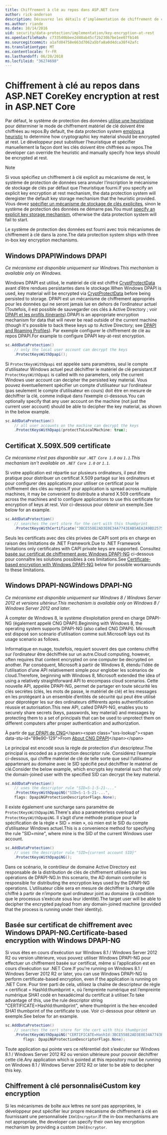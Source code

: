 ```yaml
---
title: Chiffrement à clé au repos dans ASP.NET Core
author: rick-anderson
description: Découvrez les détails d’implémentation de chiffrement de clé de Protection des données ASP.NET Core au repos.
ms.author: riande
ms.date: 10/14/2016
uid: security/data-protection/implementation/key-encryption-at-rest
ms.openlocfilehash: c733540bbee2d48ab45cf2b230b7be1ee07fb146
ms.sourcegitcommit: a1afd04758e663d7062a5bfa8a0d4dca38f42afc
ms.translationtype: MT
ms.contentlocale: fr-FR
ms.lasthandoff: 06/20/2018
ms.locfileid: "36274698"
---
```

# <a name="key-encryption-at-rest-in-aspnet-core"></a><span data-ttu-id="89e90-103">Chiffrement à clé au repos dans ASP.NET Core</span><span class="sxs-lookup"><span data-stu-id="89e90-103">Key encryption at rest in ASP.NET Core</span></span>

<a name="data-protection-implementation-key-encryption-at-rest"></a>

<span data-ttu-id="89e90-104">Par défaut, le système de protection des données [utilise une heuristique](xref:security/data-protection/configuration/default-settings) pour déterminer le mode de chiffrement matériel de clé doivent être chiffrées au repos.</span><span class="sxs-lookup"><span data-stu-id="89e90-104">By default, the data protection system [employs a heuristic](xref:security/data-protection/configuration/default-settings) to determine how cryptographic key material should be encrypted at rest.</span></span> <span data-ttu-id="89e90-105">Le développeur peut substituer l’heuristique et spécifier manuellement la façon dont les clés doivent être chiffrées au repos.</span><span class="sxs-lookup"><span data-stu-id="89e90-105">The developer can override the heuristic and manually specify how keys should be encrypted at rest.</span></span>

> [!NOTE]
> <span data-ttu-id="89e90-106">Si vous spécifiez un chiffrement à clé explicit au mécanisme de rest, le système de protection de données sera annuler l’inscription le mécanisme de stockage de clés par défaut que l’heuristique fourni.</span><span class="sxs-lookup"><span data-stu-id="89e90-106">If you specify an explicit key encryption at rest mechanism, the data protection system will deregister the default key storage mechanism that the heuristic provided.</span></span> <span data-ttu-id="89e90-107">Vous devez [spécifier un mécanisme de stockage de clés explicites](xref:security/data-protection/implementation/key-storage-providers#data-protection-implementation-key-storage-providers), sinon le système de protection des données ne démarre pas.</span><span class="sxs-lookup"><span data-stu-id="89e90-107">You must [specify an explicit key storage mechanism](xref:security/data-protection/implementation/key-storage-providers#data-protection-implementation-key-storage-providers), otherwise the data protection system will fail to start.</span></span>

<a name="data-protection-implementation-key-encryption-at-rest-providers"></a>

<span data-ttu-id="89e90-108">Le système de protection des données est fourni avec trois mécanismes de chiffrement à clé dans la zone.</span><span class="sxs-lookup"><span data-stu-id="89e90-108">The data protection system ships with three in-box key encryption mechanisms.</span></span>

## <a name="windows-dpapi"></a><span data-ttu-id="89e90-109">Windows DPAPI</span><span class="sxs-lookup"><span data-stu-id="89e90-109">Windows DPAPI</span></span>

<span data-ttu-id="89e90-110">*Ce mécanisme est disponible uniquement sur Windows.*</span><span class="sxs-lookup"><span data-stu-id="89e90-110">*This mechanism is available only on Windows.*</span></span>

<span data-ttu-id="89e90-111">Windows DPAPI est utilisé, le matériel de clé est chiffré [CryptProtectData](https://msdn.microsoft.com/library/windows/desktop/aa380261(v=vs.85).aspx) avant d’être rendues persistantes dans le stockage.</span><span class="sxs-lookup"><span data-stu-id="89e90-111">When Windows DPAPI is used, key material will be encrypted via [CryptProtectData](https://msdn.microsoft.com/library/windows/desktop/aa380261(v=vs.85).aspx) before being persisted to storage.</span></span> <span data-ttu-id="89e90-112">DPAPI est un mécanisme de chiffrement appropriés pour les données qui ne seront jamais lue en dehors de l’ordinateur actuel (Toutefois, il est possible de sauvegarder ces clés à Active Directory ; voir [DPAPI et les profils itinérants](https://support.microsoft.com/kb/309408/#6)).</span><span class="sxs-lookup"><span data-stu-id="89e90-112">DPAPI is an appropriate encryption mechanism for data that will never be read outside of the current machine (though it's possible to back these keys up to Active Directory; see [DPAPI and Roaming Profiles](https://support.microsoft.com/kb/309408/#6)).</span></span> <span data-ttu-id="89e90-113">Par exemple configurer le chiffrement de clé au repos DPAPI.</span><span class="sxs-lookup"><span data-stu-id="89e90-113">For example to configure DPAPI key-at-rest encryption.</span></span>

```csharp
sc.AddDataProtection()
    // only the local user account can decrypt the keys
    .ProtectKeysWithDpapi();
```

<span data-ttu-id="89e90-114">Si `ProtectKeysWithDpapi` est appelée sans paramètres, seul le compte d’utilisateur Windows actuel peut déchiffrer le matériel de clé persistant.</span><span class="sxs-lookup"><span data-stu-id="89e90-114">If `ProtectKeysWithDpapi` is called with no parameters, only the current Windows user account can decipher the persisted key material.</span></span> <span data-ttu-id="89e90-115">Vous pouvez éventuellement spécifier un compte d’utilisateur sur l’ordinateur (pas seulement le compte d’utilisateur en cours) doit être en mesure de déchiffrer la clé, comme indiqué dans l’exemple ci-dessous.</span><span class="sxs-lookup"><span data-stu-id="89e90-115">You can optionally specify that any user account on the machine (not just the current user account) should be able to decipher the key material, as shown in the below example.</span></span>

```csharp
sc.AddDataProtection()
    // all user accounts on the machine can decrypt the keys
    .ProtectKeysWithDpapi(protectToLocalMachine: true);
```

## <a name="x509-certificate"></a><span data-ttu-id="89e90-116">Certificat X.509</span><span class="sxs-lookup"><span data-stu-id="89e90-116">X.509 certificate</span></span>

<span data-ttu-id="89e90-117">*Ce mécanisme n’est pas disponible sur `.NET Core 1.0` ou `1.1`.*</span><span class="sxs-lookup"><span data-stu-id="89e90-117">*This mechanism isn't available on `.NET Core 1.0` or `1.1`.*</span></span>

<span data-ttu-id="89e90-118">Si votre application est répartie sur plusieurs ordinateurs, il peut être pratique pour distribuer un certificat X.509 partagé sur les ordinateurs et pour configurer des applications pour utiliser ce certificat pour le chiffrement des clés au repos.</span><span class="sxs-lookup"><span data-stu-id="89e90-118">If your application is spread across multiple machines, it may be convenient to distribute a shared X.509 certificate across the machines and to configure applications to use this certificate for encryption of keys at rest.</span></span> <span data-ttu-id="89e90-119">Voir ci-dessous pour obtenir un exemple.</span><span class="sxs-lookup"><span data-stu-id="89e90-119">See below for an example.</span></span>

```csharp
sc.AddDataProtection()
    // searches the cert store for the cert with this thumbprint
    .ProtectKeysWithCertificate("3BCE558E2AD3E0E34A7743EAB5AEA2A9BD2575A0");
```

<span data-ttu-id="89e90-120">Seuls les certificats avec des clés privées de CAPI sont pris en charge en raison des limitations de .NET Framework.</span><span class="sxs-lookup"><span data-stu-id="89e90-120">Due to .NET Framework limitations only certificates with CAPI private keys are supported.</span></span> <span data-ttu-id="89e90-121">Consultez [basée sur certificat de chiffrement avec Windows DPAPI-NG](#data-protection-implementation-key-encryption-at-rest-dpapi-ng) ci-dessous pour connaître les solutions possibles à ces limitations.</span><span class="sxs-lookup"><span data-stu-id="89e90-121">See [Certificate-based encryption with Windows DPAPI-NG](#data-protection-implementation-key-encryption-at-rest-dpapi-ng) below for possible workarounds to these limitations.</span></span>

<a name="data-protection-implementation-key-encryption-at-rest-dpapi-ng"></a>

## <a name="windows-dpapi-ng"></a><span data-ttu-id="89e90-122">Windows DPAPI-NG</span><span class="sxs-lookup"><span data-stu-id="89e90-122">Windows DPAPI-NG</span></span>

<span data-ttu-id="89e90-123">*Ce mécanisme est disponible uniquement sur Windows 8 / Windows Server 2012 et versions ultérieur.*</span><span class="sxs-lookup"><span data-stu-id="89e90-123">*This mechanism is available only on Windows 8 / Windows Server 2012 and later.*</span></span>

<span data-ttu-id="89e90-124">À compter de Windows 8, le système d’exploitation prend en charge DPAPI-NG (également appelé CNG DPAPI).</span><span class="sxs-lookup"><span data-stu-id="89e90-124">Beginning with Windows 8, the operating system supports DPAPI-NG (also called CNG DPAPI).</span></span> <span data-ttu-id="89e90-125">Microsoft est disposé son scénario d’utilisation comme suit.</span><span class="sxs-lookup"><span data-stu-id="89e90-125">Microsoft lays out its usage scenario as follows.</span></span>

   <span data-ttu-id="89e90-126">Informatique en nuage, toutefois, requiert souvent des que contenu chiffré sur l’ordinateur être déchiffrée sur un autre.</span><span class="sxs-lookup"><span data-stu-id="89e90-126">Cloud computing, however, often requires that content encrypted on one computer be decrypted on another.</span></span> <span data-ttu-id="89e90-127">Par conséquent, Microsoft à partir de Windows 8, étendu l’idée de l’utilisation d’une API relativement simple pour englober les scénarios de cloud.</span><span class="sxs-lookup"><span data-stu-id="89e90-127">Therefore, beginning with Windows 8, Microsoft extended the idea of using a relatively straightforward API to encompass cloud scenarios.</span></span> <span data-ttu-id="89e90-128">Cette nouvelle API, appelée DPAPI-NG, permet de partager en toute sécurité les clés secrètes (clés, les mots de passe, le matériel de clé) et les messages en les protégeant à un ensemble d’entités de sécurité qui peut être utilisé pour déprotéger les sur des ordinateurs différents après authentification réussie et autorisation.</span><span class="sxs-lookup"><span data-stu-id="89e90-128">This new API, called DPAPI-NG, enables you to securely share secrets (keys, passwords, key material) and messages by protecting them to a set of principals that can be used to unprotect them on different computers after proper authentication and authorization.</span></span>

   <span data-ttu-id="89e90-129">À partir de [sur DPAPI de CNG](https://msdn.microsoft.com/library/windows/desktop/hh706794(v=vs.85).aspx)</span><span class="sxs-lookup"><span data-stu-id="89e90-129">From [About CNG DPAPI](https://msdn.microsoft.com/library/windows/desktop/hh706794(v=vs.85).aspx)</span></span>

<span data-ttu-id="89e90-130">Le principal est encodé sous la règle de protection d’un descripteur.</span><span class="sxs-lookup"><span data-stu-id="89e90-130">The principal is encoded as a protection descriptor rule.</span></span> <span data-ttu-id="89e90-131">Considérez l’exemple ci-dessous, qui chiffre matériel de clé de telle sorte que seul l’utilisateur appartenant au domaine avec le SID spécifié peut déchiffrer le matériel de clé.</span><span class="sxs-lookup"><span data-stu-id="89e90-131">Consider the below example, which encrypts key material such that only the domain-joined user with the specified SID can decrypt the key material.</span></span>

```csharp
sc.AddDataProtection()
    // uses the descriptor rule "SID=S-1-5-21-..."
    .ProtectKeysWithDpapiNG("SID=S-1-5-21-...",
    flags: DpapiNGProtectionDescriptorFlags.None);
```

<span data-ttu-id="89e90-132">Il existe également une surcharge sans paramètre de `ProtectKeysWithDpapiNG`.</span><span class="sxs-lookup"><span data-stu-id="89e90-132">There's also a parameterless overload of `ProtectKeysWithDpapiNG`.</span></span> <span data-ttu-id="89e90-133">Il s’agit d’une méthode pratique pour la spécification de la règle « SID = mien », où mien est le SID du compte d’utilisateur Windows actuel.</span><span class="sxs-lookup"><span data-stu-id="89e90-133">This is a convenience method for specifying the rule "SID=mine", where mine is the SID of the current Windows user account.</span></span>

```csharp
sc.AddDataProtection()
    // uses the descriptor rule "SID={current account SID}"
    .ProtectKeysWithDpapiNG();
```

<span data-ttu-id="89e90-134">Dans ce scénario, le contrôleur de domaine Active Directory est responsable de la distribution de clés de chiffrement utilisées par les opérations de DPAPI-NG.</span><span class="sxs-lookup"><span data-stu-id="89e90-134">In this scenario, the AD domain controller is responsible for distributing the encryption keys used by the DPAPI-NG operations.</span></span> <span data-ttu-id="89e90-135">L’utilisateur cible sera en mesure de déchiffrer la charge utile chiffré à partir de n’importe quel ordinateur joint au domaine (à condition que le processus s’exécute sous leur identité).</span><span class="sxs-lookup"><span data-stu-id="89e90-135">The target user will be able to decipher the encrypted payload from any domain-joined machine (provided that the process is running under their identity).</span></span>

## <a name="certificate-based-encryption-with-windows-dpapi-ng"></a><span data-ttu-id="89e90-136">Basée sur certificat de chiffrement avec Windows DPAPI-NG.</span><span class="sxs-lookup"><span data-stu-id="89e90-136">Certificate-based encryption with Windows DPAPI-NG</span></span>

<span data-ttu-id="89e90-137">Si vous êtes en cours d’exécution sur Windows 8.1 / Windows Server 2012 R2 ou version ultérieure, vous pouvez utiliser Windows DPAPI-NG pour effectuer un chiffrement basée sur certificat, même si l’application est en cours d’exécution sur .NET Core.</span><span class="sxs-lookup"><span data-stu-id="89e90-137">If you're running on Windows 8.1 / Windows Server 2012 R2 or later, you can use Windows DPAPI-NG to perform certificate-based encryption, even if the application is running on .NET Core.</span></span> <span data-ttu-id="89e90-138">Pour tirer parti de cela, utilisez la chaîne de descripteur de règle « certificat = HashId:thumbprint », où l’empreinte numérique est l’empreinte numérique SHA1 codé en hexadécimal du certificat à utiliser.</span><span class="sxs-lookup"><span data-stu-id="89e90-138">To take advantage of this, use the rule descriptor string "CERTIFICATE=HashId:thumbprint", where thumbprint is the hex-encoded SHA1 thumbprint of the certificate to use.</span></span> <span data-ttu-id="89e90-139">Voir ci-dessous pour obtenir un exemple.</span><span class="sxs-lookup"><span data-stu-id="89e90-139">See below for an example.</span></span>

```csharp
sc.AddDataProtection()
    // searches the cert store for the cert with this thumbprint
    .ProtectKeysWithDpapiNG("CERTIFICATE=HashId:3BCE558E2AD3E0E34A7743EAB5AEA2A9BD2575A0",
        flags: DpapiNGProtectionDescriptorFlags.None);
```

<span data-ttu-id="89e90-140">Toute application qui pointe vers ce référentiel doit s’exécuter sur Windows 8.1 / Windows Server 2012 R2 ou version ultérieure pour pouvoir déchiffrer cette clé.</span><span class="sxs-lookup"><span data-stu-id="89e90-140">Any application which is pointed at this repository must be running on Windows 8.1 / Windows Server 2012 R2 or later to be able to decipher this key.</span></span>

## <a name="custom-key-encryption"></a><span data-ttu-id="89e90-141">Chiffrement à clé personnalisé</span><span class="sxs-lookup"><span data-stu-id="89e90-141">Custom key encryption</span></span>

<span data-ttu-id="89e90-142">Si les mécanismes de boîte aux lettres ne sont pas appropriées, le développeur peut spécifier leur propre mécanisme de chiffrement à clé en fournissant une personnalisée `IXmlEncryptor`.</span><span class="sxs-lookup"><span data-stu-id="89e90-142">If the in-box mechanisms are not appropriate, the developer can specify their own key encryption mechanism by providing a custom `IXmlEncryptor`.</span></span>
